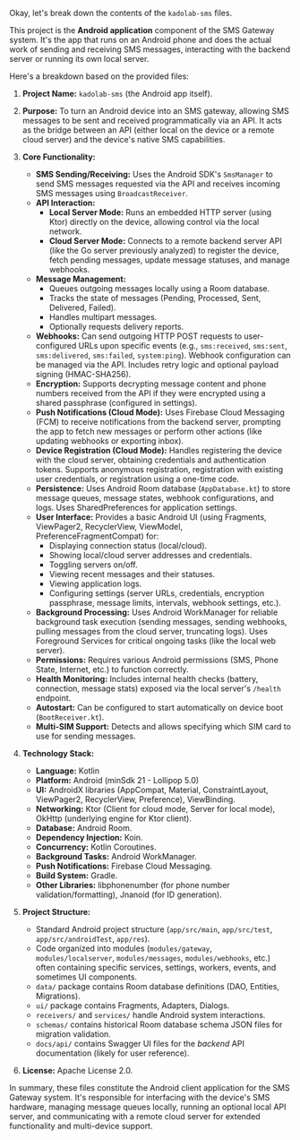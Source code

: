 Okay, let's break down the contents of the `kadolab-sms` files.

This project is the **Android application** component of the SMS Gateway system. It's the app that runs on an Android phone and does the actual work of sending and receiving SMS messages, interacting with the backend server or running its own local server.

Here's a breakdown based on the provided files:

1.  **Project Name:** `kadolab-sms` (the Android app itself).
2.  **Purpose:** To turn an Android device into an SMS gateway, allowing SMS messages to be sent and received programmatically via an API. It acts as the bridge between an API (either local on the device or a remote cloud server) and the device's native SMS capabilities.
3.  **Core Functionality:**
    *   **SMS Sending/Receiving:** Uses the Android SDK's `SmsManager` to send SMS messages requested via the API and receives incoming SMS messages using `BroadcastReceiver`.
    *   **API Interaction:**
        *   **Local Server Mode:** Runs an embedded HTTP server (using Ktor) directly on the device, allowing control via the local network.
        *   **Cloud Server Mode:** Connects to a remote backend server API (like the Go server previously analyzed) to register the device, fetch pending messages, update message statuses, and manage webhooks.
    *   **Message Management:**
        *   Queues outgoing messages locally using a Room database.
        *   Tracks the state of messages (Pending, Processed, Sent, Delivered, Failed).
        *   Handles multipart messages.
        *   Optionally requests delivery reports.
    *   **Webhooks:** Can send outgoing HTTP POST requests to user-configured URLs upon specific events (e.g., `sms:received`, `sms:sent`, `sms:delivered`, `sms:failed`, `system:ping`). Webhook configuration can be managed via the API. Includes retry logic and optional payload signing (HMAC-SHA256).
    *   **Encryption:** Supports decrypting message content and phone numbers received from the API if they were encrypted using a shared passphrase (configured in settings).
    *   **Push Notifications (Cloud Mode):** Uses Firebase Cloud Messaging (FCM) to receive notifications from the backend server, prompting the app to fetch new messages or perform other actions (like updating webhooks or exporting inbox).
    *   **Device Registration (Cloud Mode):** Handles registering the device with the cloud server, obtaining credentials and authentication tokens. Supports anonymous registration, registration with existing user credentials, or registration using a one-time code.
    *   **Persistence:** Uses Android Room database (`AppDatabase.kt`) to store message queues, message states, webhook configurations, and logs. Uses SharedPreferences for application settings.
    *   **User Interface:** Provides a basic Android UI (using Fragments, ViewPager2, RecyclerView, ViewModel, PreferenceFragmentCompat) for:
        *   Displaying connection status (local/cloud).
        *   Showing local/cloud server addresses and credentials.
        *   Toggling servers on/off.
        *   Viewing recent messages and their statuses.
        *   Viewing application logs.
        *   Configuring settings (server URLs, credentials, encryption passphrase, message limits, intervals, webhook settings, etc.).
    *   **Background Processing:** Uses Android WorkManager for reliable background task execution (sending messages, sending webhooks, pulling messages from the cloud server, truncating logs). Uses Foreground Services for critical ongoing tasks (like the local web server).
    *   **Permissions:** Requires various Android permissions (SMS, Phone State, Internet, etc.) to function correctly.
    *   **Health Monitoring:** Includes internal health checks (battery, connection, message stats) exposed via the local server's `/health` endpoint.
    *   **Autostart:** Can be configured to start automatically on device boot (`BootReceiver.kt`).
    *   **Multi-SIM Support:** Detects and allows specifying which SIM card to use for sending messages.

4.  **Technology Stack:**
    *   **Language:** Kotlin
    *   **Platform:** Android (minSdk 21 - Lollipop 5.0)
    *   **UI:** AndroidX libraries (AppCompat, Material, ConstraintLayout, ViewPager2, RecyclerView, Preference), ViewBinding.
    *   **Networking:** Ktor (Client for cloud mode, Server for local mode), OkHttp (underlying engine for Ktor client).
    *   **Database:** Android Room.
    *   **Dependency Injection:** Koin.
    *   **Concurrency:** Kotlin Coroutines.
    *   **Background Tasks:** Android WorkManager.
    *   **Push Notifications:** Firebase Cloud Messaging.
    *   **Build System:** Gradle.
    *   **Other Libraries:** libphonenumber (for phone number validation/formatting), Jnanoid (for ID generation).

5.  **Project Structure:**
    *   Standard Android project structure (`app/src/main`, `app/src/test`, `app/src/androidTest`, `app/res`).
    *   Code organized into modules (`modules/gateway`, `modules/localserver`, `modules/messages`, `modules/webhooks`, etc.) often containing specific services, settings, workers, events, and sometimes UI components.
    *   `data/` package contains Room database definitions (DAO, Entities, Migrations).
    *   `ui/` package contains Fragments, Adapters, Dialogs.
    *   `receivers/` and `services/` handle Android system interactions.
    *   `schemas/` contains historical Room database schema JSON files for migration validation.
    *   `docs/api/` contains Swagger UI files for the *backend* API documentation (likely for user reference).

6.  **License:** Apache License 2.0.

In summary, these files constitute the Android client application for the SMS Gateway system. It's responsible for interfacing with the device's SMS hardware, managing message queues locally, running an optional local API server, and communicating with a remote cloud server for extended functionality and multi-device support.